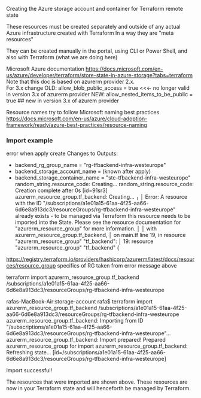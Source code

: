 Creating the Azure storage account and container for  Terraform remote state

These resources must be created separately and outside of any actual Azure infrastructure created with Terraform
In a way they are "meta resources"

They can be created manually in the portal,  using CLI or Power Shell,  and also with Terraform (what we are doing here)

Microsoft Azure documentation 
https://docs.microsoft.com/en-us/azure/developer/terraform/store-state-in-azure-storage?tabs=terraform
Note that this doc is based on azurerm provider 2.x.  
For 3.x change
OLD:  allow_blob_public_access = true <<<- no longer valid in version 3.x of azurerm provider
NEW:  allow_nested_items_to_be_public = true    ## new in version 3.x of azurem provider

Resource names try to follow Microsoft naming best practices
https://docs.microsoft.com/en-us/azure/cloud-adoption-framework/ready/azure-best-practices/resource-naming


### Import example

error when apply create
Changes to Outputs:
  + backend_rg_group_name          = "rg-tfbackend-infra-westeurope"
  + backend_storage_account_name   = (known after apply)
  + backend_storage_container_name = "stc-tfbackend-infra-westeurope"
random_string.resource_code: Creating...
random_string.resource_code: Creation complete after 0s [id=91sr3]
azurerm_resource_group.tf_backend: Creating...
╷
│ Error: A resource with the ID "/subscriptions/a1e01a15-61aa-4f25-aa66-6d6e8a913dc3/resourceGroups/rg-tfbackend-infra-westeurope" already exists - to be managed via Terraform this resource needs to be imported into the State. Please see the resource documentation for "azurerm_resource_group" for more information.
│ 
│   with azurerm_resource_group.tf_backend,
│   on main.tf line 19, in resource "azurerm_resource_group" "tf_backend":
│   19: resource "azurerm_resource_group" "tf_backend" {

    
https://registry.terraform.io/providers/hashicorp/azurerm/latest/docs/resources/resource_group
specifics of RG taken from error message above

terraform import azurerm_resource_group.tf_backend /subscriptions/a1e01a15-61aa-4f25-aa66-6d6e8a913dc3/resourceGroups/rg-tfbackend-infra-westeurope


rafas-MacBook-Air:storage-account rafa$ terraform import azurerm_resource_group.tf_backend /subscriptions/a1e01a15-61aa-4f25-aa66-6d6e8a913dc3/resourceGroups/rg-tfbackend-infra-westeurope
azurerm_resource_group.tf_backend: Importing from ID "/subscriptions/a1e01a15-61aa-4f25-aa66-6d6e8a913dc3/resourceGroups/rg-tfbackend-infra-westeurope"...
azurerm_resource_group.tf_backend: Import prepared!
  Prepared azurerm_resource_group for import
azurerm_resource_group.tf_backend: Refreshing state... [id=/subscriptions/a1e01a15-61aa-4f25-aa66-6d6e8a913dc3/resourceGroups/rg-tfbackend-infra-westeurope]

Import successful!

The resources that were imported are shown above. These resources are now in
your Terraform state and will henceforth be managed by Terraform.

